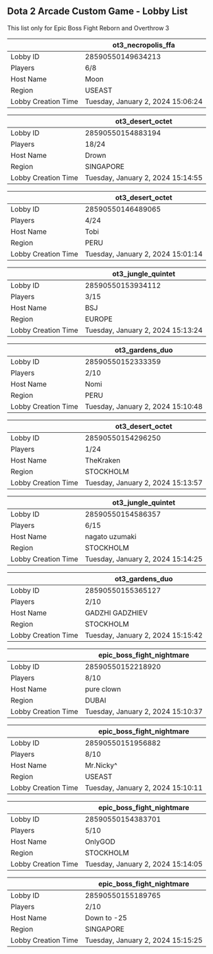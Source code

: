 ## Dota 2 Arcade Custom Game - Lobby List

This list only for Epic Boss Fight Reborn and Overthrow 3

|  | ot3_necropolis_ffa |
| ------ | ------ |
| Lobby ID | 28590550149634213 |
| Players | 6/8 |
| Host Name | Moon |
| Region | USEAST |
| Lobby Creation Time | Tuesday, January 2, 2024 15:06:24 |


|  | ot3_desert_octet |
| ------ | ------ |
| Lobby ID | 28590550154883194 |
| Players | 18/24 |
| Host Name | Drown |
| Region | SINGAPORE |
| Lobby Creation Time | Tuesday, January 2, 2024 15:14:55 |


|  | ot3_desert_octet |
| ------ | ------ |
| Lobby ID | 28590550146489065 |
| Players | 4/24 |
| Host Name | Tobi |
| Region | PERU |
| Lobby Creation Time | Tuesday, January 2, 2024 15:01:14 |


|  | ot3_jungle_quintet |
| ------ | ------ |
| Lobby ID | 28590550153934112 |
| Players | 3/15 |
| Host Name | BSJ |
| Region | EUROPE |
| Lobby Creation Time | Tuesday, January 2, 2024 15:13:24 |


|  | ot3_gardens_duo |
| ------ | ------ |
| Lobby ID | 28590550152333359 |
| Players | 2/10 |
| Host Name | Nomi |
| Region | PERU |
| Lobby Creation Time | Tuesday, January 2, 2024 15:10:48 |


|  | ot3_desert_octet |
| ------ | ------ |
| Lobby ID | 28590550154296250 |
| Players | 1/24 |
| Host Name | TheKraken |
| Region | STOCKHOLM |
| Lobby Creation Time | Tuesday, January 2, 2024 15:13:57 |


|  | ot3_jungle_quintet |
| ------ | ------ |
| Lobby ID | 28590550154586357 |
| Players | 6/15 |
| Host Name | nagato uzumaki |
| Region | STOCKHOLM |
| Lobby Creation Time | Tuesday, January 2, 2024 15:14:25 |


|  | ot3_gardens_duo |
| ------ | ------ |
| Lobby ID | 28590550155365127 |
| Players | 2/10 |
| Host Name | GADZHI GADZHIEV |
| Region | STOCKHOLM |
| Lobby Creation Time | Tuesday, January 2, 2024 15:15:42 |


|  | epic_boss_fight_nightmare |
| ------ | ------ |
| Lobby ID | 28590550152218920 |
| Players | 8/10 |
| Host Name | pure clown |
| Region | DUBAI |
| Lobby Creation Time | Tuesday, January 2, 2024 15:10:37 |


|  | epic_boss_fight_nightmare |
| ------ | ------ |
| Lobby ID | 28590550151956882 |
| Players | 8/10 |
| Host Name | Mr.Nicky^ |
| Region | USEAST |
| Lobby Creation Time | Tuesday, January 2, 2024 15:10:11 |


|  | epic_boss_fight_nightmare |
| ------ | ------ |
| Lobby ID | 28590550154383701 |
| Players | 5/10 |
| Host Name | OnlyGOD |
| Region | STOCKHOLM |
| Lobby Creation Time | Tuesday, January 2, 2024 15:14:05 |


|  | epic_boss_fight_nightmare |
| ------ | ------ |
| Lobby ID | 28590550155189765 |
| Players | 2/10 |
| Host Name | Down to -25 |
| Region | SINGAPORE |
| Lobby Creation Time | Tuesday, January 2, 2024 15:15:25 |


